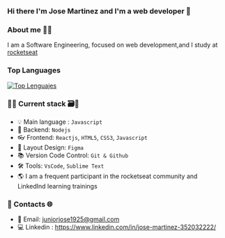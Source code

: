### Hi there I'm Jose Martinez and I'm a web developer 👋

### About me 🧑‍💻
I am a Software Engineering, focused on web development,and I study at [rocketseat](https://app.rocketseat.com.br/)


### Top Languages

[![Top Lenguajes](https://github-readme-stats.vercel.app/api/top-langs/?username=Jose2636280)](https://github.com/Jose2636280)


### 💪🏻 Current stack 🗃️🧐 

- 💡 Main language : `Javascript`
- 📡 Backend: `Nodejs`
- 👓 Frontend: `Reactjs`, `HTML5`, `CSS3`, `Javascript`
- 🎨 Layout Design: `Figma`
- 📚 Version Code Control: `Git & Github`
- 🛠️ Tools: `VsCode`, `Sublime Text`
- 🌎 I am a frequent participant in the rocketseat community and LinkedInd learning trainings

### 📱 Contacts 🌐


- 📧 Email: juniorjose1925@gmail.com
- 💻 Linkedin :  https://www.linkedin.com/in/jose-martinez-352032222/

